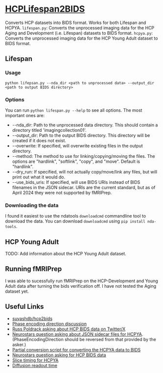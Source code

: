 # [HCPLifespan2BIDS](https://github.com/ellisdg/HCPLifespan2BIDS)
Converts HCP datasets into BIDS format. Works for both Lifespan and HCPYA.
`lifespan.py`: Converts the unprocessed imaging data for the HCP Aging and Development (i.e. Lifespan) datasets to BIDS format.
`hcpya.py`: Converts the unprocessed imaging data for the HCP Young Adult dataset to BIDS format.

## Lifespan

### Usage

```
python lifepsan.py --nda_dir <path to unprocessed data> --output_dir <path to output BIDS directory>
```

### Options
You can run `python lifespan.py --help` to see all options. The most important ones are:
* --nda_dir: Path to the unprocessed data directory. This should contain a directory titled 'imagingcollection01'.
* --output_dir: Path to the output BIDS directory. This directory will be created if it does not exist.
* --overwrite: If specified, will overwrite existing files in the output directory.
* --method: The method to use for linking/copying/moving the files. 
The options are "hardlink", "softlink", "copy", and "move". Default is "hardlink".
* --dry_run: If specified, will not actually copy/move/link any files, but will print out what it would do.
* --use_bids_uris: If specified, will use BIDS URIs instead of BIDS filenames in the JSON sidecar. 
URIs are the current standard, but as of April 2024 they were not supported by fMRIPrep.

### Downloading the data
I found it easiest to use the ndatools `downloadcmd` commandline tool to download the data. You can download `downloadcmd` using `pip install nda-tools`.

## HCP Young Adult

TODO: Add information about the HCP Young Adult dataset.

## Running fMRIPrep
I was able to sucessfully run fMRIPrep on the HCP-Development and Young Adult data after turning the bids verification off.
I have not tested the Aging dataset yet.

## Useful Links
* [suyashdb/hcp2bids](https://github.com/suyashdb/hcp2bids)
* [Phase encoding direction discussion](https://github.com/suyashdb/hcp2bids/issues/16)
* [Russ Poldrack asking about HCP BIDS data on Twitter/X](https://twitter.com/russpoldrack/status/1300877693957726208?lang=en)
* [Neurostars question asking about JSON sidecar files for HCPYA](https://neurostars.org/t/fmriprep-hcp-data-fieldmap-correction-looks-inverted/25867).
  (PhaseEncodingDirection should be reversed from that provided by the asker.)
* [Partial conversion script for converting the HCPYA data to BIDS](https://github.com/datalad-datasets/hcp-functional-connectivity/pull/1/commits/e02970aab710a9c006c12be9cf5b442cc06d1f16)
* [Neurostars question asking for HCP BIDS data](https://neurostars.org/t/unprocessed-hcp-data-in-bids-format-for-fmriprep/24767/4)
* [Slice timing for HCPYA](https://wiki.humanconnectome.org/docs/HCP%20fMRI%20slice-timing%20acquisition%20parameters.html)
* [Diffusion readout time](https://neurostars.org/t/what-is-the-totalreadouttime-of-hcp-dwi-data/19622)

